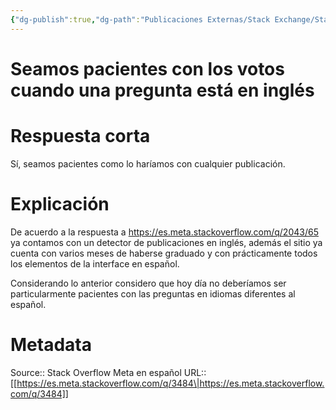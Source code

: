 ```yaml
---
{"dg-publish":true,"dg-path":"Publicaciones Externas/Stack Exchange/Stack Overflow en español/Stack Overflow en español Meta/es.meta.stackoverflow.com-3484.md","permalink":"/publicaciones-externas/stack-exchange/stack-overflow-en-espanol/stack-overflow-en-espanol-meta/es-meta-stackoverflow-com-3484/","title":"Seamos pacientes con los votos cuando una pregunta está en inglés","hide":true,"noteIcon":"\"0\"","created":"2024-04-03T12:49:10.594-06:00","updated":"2024-04-05T16:44:03.334-06:00"}
---
```


# Seamos pacientes con los votos cuando una pregunta está en inglés

# Respuesta corta

Sí, seamos pacientes como lo haríamos con cualquier publicación.

# Explicación

De acuerdo a la respuesta a https://es.meta.stackoverflow.com/q/2043/65 ya contamos con un detector de publicaciones en inglés, además el sitio ya cuenta con varios meses de haberse graduado y con prácticamente todos los elementos de la interface en español.

Considerando lo anterior considero que hoy día no deberíamos ser particularmente pacientes con las preguntas en idiomas diferentes al español. 

# Metadata
Source:: Stack Overflow Meta en español
URL:: [[https://es.meta.stackoverflow.com/q/3484\|https://es.meta.stackoverflow.com/q/3484]]

